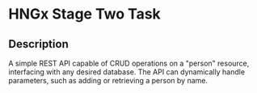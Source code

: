 # HNGx Stage Two Task

## Description

A simple REST API capable of CRUD operations on a "person" resource, interfacing with any desired database. The API can dynamically handle parameters, such as adding or retrieving a person by name.
